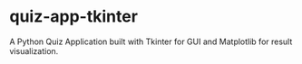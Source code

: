 # quiz-app-tkinter
A Python Quiz Application built with Tkinter for GUI and Matplotlib for result visualization.
